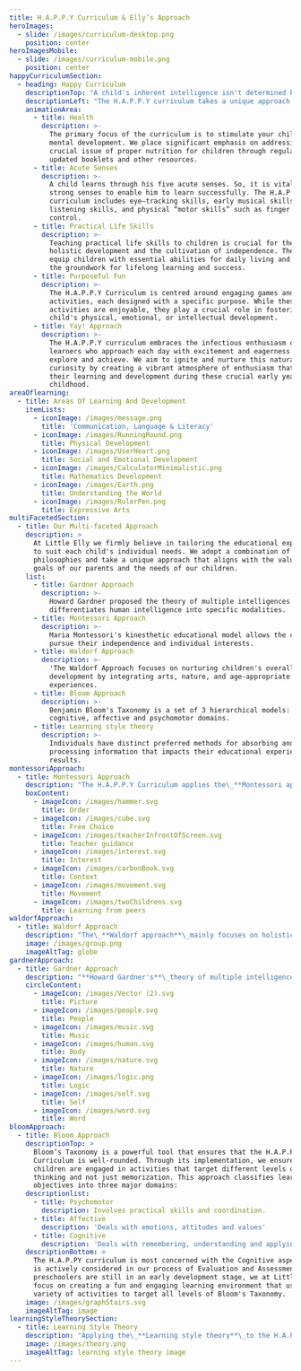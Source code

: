 ```yaml
---
title: H.A.P.P.Y Curriculum & Elly’s Approach
heroImages:
  - slide: /images/curriculum-desktop.png
    position: center
heroImagesMobile:
  - slide: /images/curriculum-mobile.png
    position: center
happyCurriculumSection:
  - heading: Happy Curriculum
    descriptionTop: "A child's inherent intelligence isn't determined by the number of brain cells they're born with, but rather by the connections formed between those cells. These connections,\_**crucial for cognitive development**, are cultivated through the experiences and stimuli provided in the early years.\n"
    descriptionLeft: "The H.A.P.P.Y curriculum takes a unique approach to nurturing these connections by creating a diverse and engaging environment that stimulates various aspects of a child's brain. It is a\_**handpicked blend of renowned educational methodologies**\_and incorporates diverse perspectives and methodologies. Caregivers and educators provide \_**multifaceted environment**\_that encourages exploration, critical thinking, and curiosity, laying the groundwork for a child's holistic development.\n"
    animationArea:
      - title: Health
        description: >-
          The primary focus of the curriculum is to stimulate your child's
          mental development. We place significant emphasis on addressing the
          crucial issue of proper nutrition for children through regularly
          updated booklets and other resources.
      - title: Acute Senses
        description: >-
          A child learns through his five acute senses. So, it is vital to build
          strong senses to enable him to learn successfully. The H.A.P.P.Y
          curriculum includes eye–tracking skills, early musical skills,
          listening skills, and physical “motor skills” such as finger and thumb
          control.
      - title: Practical Life Skills
        description: >-
          Teaching practical life skills to children is crucial for their
          holistic development and the cultivation of independence. These skills
          equip children with essential abilities for daily living and create
          the groundwork for lifelong learning and success.
      - title: Purposeful Fun
        description: >-
          The H.A.P.P.Y Curriculum is centred around engaging games and
          activities, each designed with a specific purpose. While these
          activities are enjoyable, they play a crucial role in fostering a
          child's physical, emotional, or intellectual development.
      - title: Yay! Approach
        description: >-
          The H.A.P.P.Y curriculum embraces the infectious enthusiasm of young
          learners who approach each day with excitement and eagerness to
          explore and achieve. We aim to ignite and nurture this natural
          curiosity by creating a vibrant atmosphere of enthusiasm that fuels
          their learning and development during these crucial early years of
          childhood.
areaOflearning:
  - title: Areas Of Learning And Development
    itemLists:
      - iconImage: /images/message.png
        title: 'Communication, Language & Literacy'
      - iconImage: /images/RunningRound.png
        title: Physical Development
      - iconImage: /images/UserHeart.png
        title: Social and Emotional Development
      - iconImage: /images/CalculatorMinimalistic.png
        title: Mathematics Development
      - iconImage: /images/Earth.png
        title: Understanding the World
      - iconImage: /images/RulerPen.png
        title: Expressive Arts
multiFacetedSection:
  - title: Our Multi-faceted Approach
    description: >
      At Little Elly we firmly believe in tailoring the educational experience
      to suit each child's individual needs. We adopt a combination of
      philosophies and take a unique approach that aligns with the values and
      goals of our parents and the needs of our children.
    list:
      - title: Gardner Approach
        description: >-
          Howard Gardner proposed the theory of multiple intelligences which
          differentiates human intelligence into specific modalities.
      - title: Montessori Approach
        description: >-
          Maria Montessori's kinesthetic educational model allows the child to
          pursue their independence and individual interests.
      - title: Waldorf Approach
        description: >-
          'The Waldorf Approach focuses on nurturing children's overall
          development by integrating arts, nature, and age-appropriate learning
          experiences.
      - title: Bloom Approach
        description: >-
          Benjamin Bloom's Taxonomy is a set of 3 hierarchical models:
          cognitive, affective and psychomotor domains.
      - title: Learning style theory
        description: >-
          Individuals have distinct preferred methods for absorbing and
          processing information that impacts their educational experiences and
          results.
montessoriApproach:
  - title: Montessori Approach
    description: "The H.A.P.P.Y Curriculum applies the\_**Montessori approach** through the implementation of self-directed learning, independence and hands-on exploration. Each Little Elly centre has a motor skills room dedicated to introducing children to work in an independent Montessori environment. This is a prepared environment that is conducive to learning. Children are exposed to a variety of practical and sensory materials to promote\_**hands-on learning and discovery**.\n\n\\<br/>\n\nOur teachers observe each child's interests, strengths and needs to tailor instruction accordingly. Children are provided with the freedom to express and pursue their interests. This aligns with the Montessori approach in a way that each child is respected and valued in a supportive environment.\n"
    boxContent:
      - imageIcon: /images/hammer.svg
        title: Order
      - imageIcon: /images/cube.svg
        title: Free Choice
      - imageIcon: /images/teacherInfrontOfScreen.svg
        title: Teacher guidance
      - imageIcon: /images/interest.svg
        title: Interest
      - imageIcon: /images/carbonBook.svg
        title: Context
      - imageIcon: /images/movement.svg
        title: Movement
      - imageIcon: /images/twoChildrens.svg
        title: Learning from peers
waldorfApproach:
  - title: Waldorf Approach
    description: "The\_**Waldorf approach**\_mainly focuses on holistic development. This is deeply rooted in the H.A.P.P.Y curriculum wherein a theme is chosen each month and these themes and concepts dictate each month's activities. Children are exposed to natural materials and a lot of imaginative play throughout the month. A nurturing environment is created where children are provided with means for artistic expression through rhythm, music, movement and routines.\n\n\\<br/>\n\nLittle Elly also strongly encourages reading as a habit and prioritises storytime and oral recitations which are endorsed strongly by the Waldorf approach. Teachers often tell stories in our\_**reading corner orally**\_or through puppetry in our dedicated puppet theatre using rich language and imagery to engage children’s imagination.\n"
    image: /images/group.png
    imageAltTag: globe
gardnerApproach:
  - title: Gardner Approach
    description: "**Howard Gardner's**\_theory of multiple intelligences suggests that individuals have different types of intelligences, and these should be recognized and nurtured in education. The H.A.P.P.Y curriculum recognises that intelligence is not a singular trait but is a collection of different bits of intelligence.\n\n\\<br/>\n\nAll the age-appropriate activities designed at Little Elly are created keeping the 8 unique intelligences in mind ranging from musical to interpersonal. The child is then observed to understand how they process the information provided to them and how they\_**interact with the world around them**.\n"
    circleContent:
      - imageIcon: /images/Vector (2).svg
        title: Picture
      - imageIcon: /images/people.svg
        title: People
      - imageIcon: /images/music.svg
        title: Music
      - imageIcon: /images/human.svg
        title: Body
      - imageIcon: /images/nature.svg
        title: Nature
      - imageIcon: /images/logic.png
        title: Logic
      - imageIcon: /images/self.svg
        title: Self
      - imageIcon: /images/word.svg
        title: Word
bloomApproach:
  - title: Bloom Approach
    descriptionTop: >
      Bloom’s Taxonomy is a powerful tool that ensures that the H.A.P.P.Y
      Curriculum is well-rounded. Through its implementation, we ensure that
      children are engaged in activities that target different levels of
      thinking and not just memorization. This approach classifies learning
      objectives into three major domains:
    descriptionlist:
      - title: Psychomotor
        description: Involves practical skills and coordination.
      - title: Affective
        description: 'Deals with emotions, attitudes and values'
      - title: Cognitive
        description: 'Deals with remembering, understanding and applying knowledge'
    descriptionBottom: >
      The H.A.P.PY curriculum is most concerned with the Cognitive aspect and it
      is actively considered in our process of Evaluation and Assessment. As
      preschoolers are still in an early development stage, we at Little Elly
      focus on creating a fun and engaging learning environment that uses a
      variety of activities to target all levels of Bloom's Taxonomy.
    image: /images/graphStairs.svg
    imageAltTag: image
learningStyleTheorySection:
  - title: Learning Style Theory
    description: "Applying the\_**Learning style theory**\_to the H.A.P.P.Y Curriculum helps us recognise how each child is best able to absorb information. According to the theory Learning Styles are broadly categorized into 4 learning styles:\_**Visual, Auditory, Kinesthetic and Written**.\n\n\\<br/>\n\nAt Little Elly, our main focus is on identifying how each child prefers to absorb information. Our teachers accommodate a flexible approach to their instruction to accommodate all the different kinds of learners thus creating a more inclusive and effective learning environment where children of diverse learning styles can thrive.\n"
    image: /images/theory.png
    imageAltTag: learning style theory image
---
```


